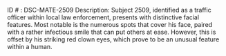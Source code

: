 ID # : DSC-MATE-2509
Description: Subject 2509, identified as a traffic officer within local law enforcement, presents with distinctive facial features. Most notable is the numerous spots that cover his face, paired with a rather infectious smile that can put others at ease. However, this is offset by his striking red clown eyes, which prove to be an unusual feature within a human.